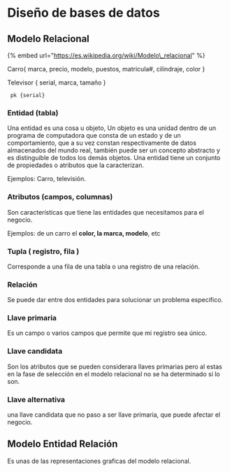 # Diseño de bases de datos

## Modelo Relacional

{% embed url="https://es.wikipedia.org/wiki/Modelo\_relacional" %}

Carro{ marca, precio, modelo, puestos, matricula\#, cilindraje, color }

Televisor { serial, marca, tamaño } 

     pk {serial}

### Entidad \(tabla\)

Una entidad es una cosa u objeto, Un objeto es una unidad dentro de un programa de computadora que consta de un estado y de un comportamiento, que a su vez constan respectivamente de datos almacenados del mundo real, también puede ser un concepto abstracto y es distinguible de todos los demás objetos. Una entidad tiene un conjunto de propiedades o atributos que la caracterizan.

Ejemplos: Carro, televisión.

### Atributos \(campos, columnas\)

Son características que tiene las entidades que necesitamos para el negocio.

Ejemplos: de un carro el **color, la marca, modelo**, etc

### Tupla \( registro, fila \)

Corresponde a una fila de una tabla o una registro de una relación.

### Relación 

Se puede dar entre dos entidades para solucionar un problema especifico.

### Llave primaria 

Es un campo o varios campos que permite que mi registro sea único.

### Llave candidata

Son los atributos que se pueden considerara llaves primarias pero al estas en la fase de selección en el modelo relacional no se ha determinado si lo son.

### Llave alternativa

una llave candidata que no paso a ser llave primaria, que puede afectar el negocio.

## Modelo Entidad Relación

Es unas de las representaciones graficas del modelo relacional.

